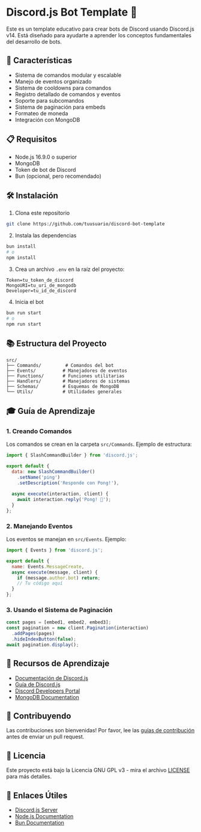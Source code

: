 # Discord.js Bot Template 🤖

Este es un template educativo para crear bots de Discord usando Discord.js v14. Está diseñado para ayudarte a aprender los conceptos fundamentales del desarrollo de bots.

## 🚀 Características

- Sistema de comandos modular y escalable
- Manejo de eventos organizado
- Sistema de cooldowns para comandos
- Registro detallado de comandos y eventos
- Soporte para subcomandos
- Sistema de paginación para embeds
- Formateo de moneda
- Integración con MongoDB

## 📋 Requisitos

- Node.js 16.9.0 o superior
- MongoDB
- Token de bot de Discord
- Bun (opcional, pero recomendado)

## 🛠️ Instalación

1. Clona este repositorio
```bash
git clone https://github.com/tuusuario/discord-bot-template
```

2. Instala las dependencias
```bash
bun install
# o
npm install
```

3. Crea un archivo `.env` en la raíz del proyecto:
```env
Token=tu_token_de_discord
MongoURI=tu_uri_de_mongodb
Developer=tu_id_de_discord
```

4. Inicia el bot
```bash
bun run start
# o
npm run start
```

## 📚 Estructura del Proyecto

```
src/
├── Commands/         # Comandos del bot
├── Events/          # Manejadores de eventos
├── Functions/       # Funciones utilitarias
├── Handlers/        # Manejadores de sistemas
├── Schemas/         # Esquemas de MongoDB
└── Utils/           # Utilidades generales
```

## 🎓 Guía de Aprendizaje

### 1. Creando Comandos

Los comandos se crean en la carpeta `src/Commands`. Ejemplo de estructura:

```javascript
import { SlashCommandBuilder } from 'discord.js';

export default {
  data: new SlashCommandBuilder()
    .setName('ping')
    .setDescription('Responde con Pong!'),
    
  async execute(interaction, client) {
    await interaction.reply('Pong! 🏓');
  }
};
```

### 2. Manejando Eventos

Los eventos se manejan en `src/Events`. Ejemplo:

```javascript
import { Events } from 'discord.js';

export default {
  name: Events.MessageCreate,
  async execute(message, client) {
    if (message.author.bot) return;
    // Tu código aquí
  }
};
```

### 3. Usando el Sistema de Paginación

```javascript
const pages = [embed1, embed2, embed3];
const pagination = new client.Pagination(interaction)
  .addPages(pages)
  .hideIndexButton(false);
await pagination.display();
```

## 📖 Recursos de Aprendizaje

- [Documentación de Discord.js](https://discord.js.org/)
- [Guía de Discord.js](https://discordjs.guide/)
- [Discord Developers Portal](https://discord.com/developers/docs)
- [MongoDB Documentation](https://docs.mongodb.com/)

## 🤝 Contribuyendo

Las contribuciones son bienvenidas! Por favor, lee las [guías de contribución](CONTRIBUTING.md) antes de enviar un pull request.

## 📝 Licencia

Este proyecto está bajo la Licencia GNU GPL v3 - mira el archivo [LICENSE](LICENSE) para más detalles.

## 🔗 Enlaces Útiles

- [Discord.js Server](https://discord.gg/djs)
- [Node.js Documentation](https://nodejs.org/docs)
- [Bun Documentation](https://bun.sh/docs)